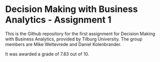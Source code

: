 # Decision Making with Business Analytics - Assignment 1
This is the Github repository for the first assignment for Decision Making with Business Analytics, provided by Tilburg University. The group members are Mike Weltevrede and Daniel Kolenbrander.

It was awarded a grade of 7.83 out of 10.
